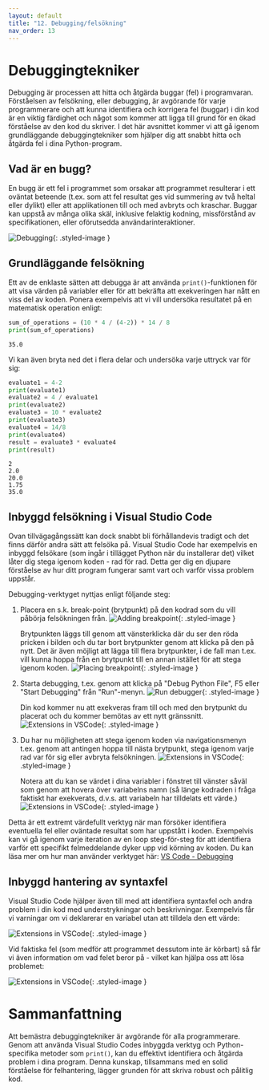 ```yaml
---
layout: default
title: "12. Debugging/felsökning"
nav_order: 13
---
```


# Debuggingtekniker
Debugging är processen att hitta och åtgärda buggar (fel) i programvaran. Förståelsen av felsökning, eller debugging, är avgörande för varje programmerare och att kunna identifiera och korrigera fel (buggar) i din kod är en viktig färdighet och något som kommer att ligga till grund för en ökad förståelse av den kod du skriver. I det här avsnittet kommer vi att gå igenom grundläggande debuggingtekniker som hjälper dig att snabbt hitta och åtgärda fel i dina Python-program.

## Vad är en bugg?
En bugg är ett fel i programmet som orsakar  att programmet resulterar i ett oväntat beteende (t.ex. som att fel resultat ges vid summering av två heltal eller dylikt) eller att applikationen till och med avbryts och kraschar. Buggar kan uppstå av många olika skäl, inklusive felaktig kodning, missförstånd av specifikationen, eller oförutsedda användarinteraktioner.

![Debugging](../assets/images/banners/ch12.png){: .styled-image }

## Grundläggande felsökning
Ett av de enklaste sätten att debugga är att använda `print()`-funktionen för att visa värden på variabler eller för att bekräfta att exekveringen har nått en viss del av koden. Ponera exempelvis att vi vill undersöka resultatet på en matematisk operation enligt:
```python
sum_of_operations = (10 * 4 / (4-2)) * 14 / 8
print(sum_of_operations)
```
<div class="code-example" markdown="1">
<pre><code>35.0</code></pre>
</div>

Vi kan även bryta ned det i flera delar och undersöka varje uttryck var för sig:
```python
evaluate1 = 4-2
print(evaluate1)
evaluate2 = 4 / evaluate1
print(evaluate2)
evaluate3 = 10 * evaluate2
print(evaluate3)
evaluate4 = 14/8
print(evaluate4)
result = evaluate3 * evaluate4
print(result)
```
<div class="code-example" markdown="1">
<pre><code>2
2.0
20.0
1.75
35.0</code></pre>
</div>

## Inbyggd felsökning i Visual Studio Code
Ovan tillvägagångssätt kan dock snabbt bli förhållandevis tradigt och det finns därför andra sätt att felsöka på. Visual Studio Code har exempelvis en inbyggd felsökare (som ingår i tillägget Python när du installerar det) vilket låter dig stega igenom koden - rad för rad. Detta ger dig en djupare förståelse av hur ditt program fungerar samt vart och varför vissa problem uppstår.

Debugging-verktyget nyttjas enligt följande steg:
1. Placera en s.k. break-point (brytpunkt) på den kodrad som du vill påbörja felsökningen från.
![Adding breakpoint](../assets/images/debugging/breakpoint.png){: .styled-image }

    Brytpunkten läggs till genom att vänsterklicka där du ser den röda pricken i bilden och du tar bort brytpunkter genom att klicka på den på nytt. Det är även möjligt att lägga till flera brytpunkter, i de fall man t.ex. vill kunna hoppa från en brytpunkt till en annan istället för att stega igenom koden.
![Placing breakpoint](../assets/images/debugging/add_breakpoint.png){: .styled-image }

2. Starta debugging, t.ex. genom att klicka på "Debug Python File", F5 eller "Start Debugging" från "Run"-menyn.
![Run debugger](../assets/images/debugging/run_debugger.png){: .styled-image }

    Din kod kommer nu att exekveras fram till och med den brytpunkt du placerat och du kommer bemötas av ett nytt gränssnitt.
![Extensions in VSCode](../assets/images/debugging/debugging.png){: .styled-image }

3. Du har nu möjligheten att stega igenom koden via navigationsmenyn t.ex. genom att antingen hoppa till nästa brytpunkt, stega igenom varje rad var för sig eller avbryta felsökningen.
![Extensions in VSCode](../assets/images/debugging/debugging_navigation.png){: .styled-image }

    Notera att du kan se värdet i dina variabler i fönstret till vänster såväl som genom att hovera över variabelns namn (så länge kodraden i fråga faktiskt har exekverats, d.v.s. att variabeln har tilldelats ett värde.)
![Extensions in VSCode](../assets/images/debugging/debugging_values.png){: .styled-image }

Detta är ett extremt värdefullt verktyg när man försöker identifiera eventuella fel eller oväntade resultat som har uppstått i koden. Exempelvis kan vi gå igenom varje iteration av en loop steg-för-steg för att identifiera varför ett specifikt felmeddelande dyker upp vid körning av koden. Du kan läsa mer om hur man använder verktyget här: [VS Code - Debugging](https://code.visualstudio.com/docs/python/debugging#_basic-debugging)

## Inbyggd hantering av syntaxfel
Visual Studio Code hjälper även till med att identifiera syntaxfel och andra problem i din kod med understrykningar och beskrivningar. Exempelvis får vi varningar om vi deklarerar en variabel utan att tilldela den ett värde:

![Extensions in VSCode](../assets/images/debugging/warnings.png){: .styled-image }

Vid faktiska fel (som medför att programmet dessutom inte är körbart) så får vi även information om vad felet beror på - vilket kan hjälpa oss att lösa problemet:

![Extensions in VSCode](../assets/images/debugging/syntaxError.png){: .styled-image }

# Sammanfattning
Att bemästra debuggingtekniker är avgörande för alla programmerare. Genom att använda Visual Studio Codes inbyggda verktyg och Python-specifika metoder som `print()`, kan du effektivt identifiera och åtgärda problem i dina program. Denna kunskap, tillsammans med en solid förståelse för felhantering, lägger grunden för att skriva robust och pålitlig kod.
